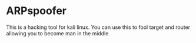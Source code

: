 # ARPspoofer
 This is a hacking tool for kali linux. You can use this to fool target and router allowing you to become man in the middle
